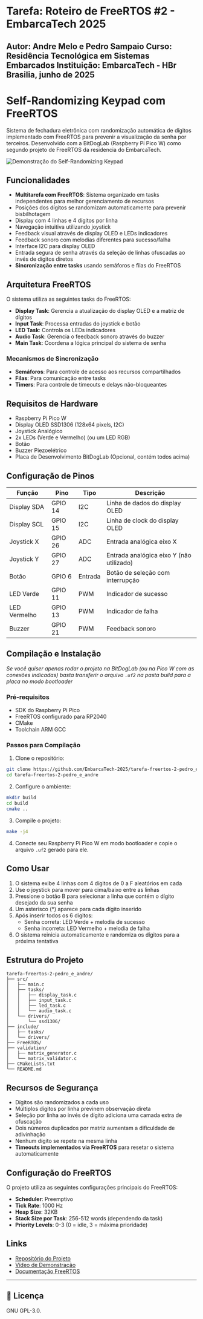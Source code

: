 # Tarefa: Roteiro de FreeRTOS #2 - EmbarcaTech 2025
Autor: **Andre Melo e Pedro Sampaio**
Curso: Residência Tecnológica em Sistemas Embarcados
Instituição: EmbarcaTech - HBr
Brasilia, junho de 2025
---

# Self-Randomizing Keypad com FreeRTOS

Sistema de fechadura eletrônica com randomização automática de dígitos implementado com FreeRTOS para prevenir a visualização da senha por terceiros. Desenvolvido com a BitDogLab (Raspberry Pi Pico W) como segundo projeto de FreeRTOS da residencia do EmbarcaTech.

![Demonstração do Self-Randomizing Keypad](https://github.com/EmbarcaTech-2025/tarefa-freertos-2-pedro_e_andre/demo.gif)

## Funcionalidades

- **Multitarefa com FreeRTOS**: Sistema organizado em tasks independentes para melhor gerenciamento de recursos
- Posições dos dígitos se randomizam automaticamente para prevenir bisbilhotagem
- Display com 4 linhas e 4 dígitos por linha
- Navegação intuitiva utilizando joystick
- Feedback visual através de display OLED e LEDs indicadores
- Feedback sonoro com melodias diferentes para sucesso/falha
- Interface I2C para display OLED
- Entrada segura de senha através da seleção de linhas ofuscadas ao invés de dígitos diretos
- **Sincronização entre tasks** usando semáforos e filas do FreeRTOS

## Arquitetura FreeRTOS

O sistema utiliza as seguintes tasks do FreeRTOS:

- **Display Task**: Gerencia a atualização do display OLED e a matriz de dígitos
- **Input Task**: Processa entradas do joystick e botão
- **LED Task**: Controla os LEDs indicadores
- **Audio Task**: Gerencia o feedback sonoro através do buzzer
- **Main Task**: Coordena a lógica principal do sistema de senha

### Mecanismos de Sincronização

- **Semáforos**: Para controle de acesso aos recursos compartilhados
- **Filas**: Para comunicação entre tasks
- **Timers**: Para controle de timeouts e delays não-bloqueantes

## Requisitos de Hardware

- Raspberry Pi Pico W
- Display OLED SSD1306 (128x64 pixels, I2C)
- Joystick Analógico
- 2x LEDs (Verde e Vermelho) (ou um LED RGB)
- Botão
- Buzzer Piezoelétrico
- Placa de Desenvolvimento BitDogLab (Opcional, contém todos acima)

## Configuração de Pinos

| Função | Pino | Tipo | Descrição |
|--------|------|------|-----------|
| Display SDA | GPIO 14 | I2C | Linha de dados do display OLED |
| Display SCL | GPIO 15 | I2C | Linha de clock do display OLED |
| Joystick X | GPIO 26 | ADC | Entrada analógica eixo X |
| Joystick Y | GPIO 27 | ADC | Entrada analógica eixo Y (não utilizado) |
| Botão | GPIO 6 | Entrada | Botão de seleção com interrupção |
| LED Verde | GPIO 11 | PWM | Indicador de sucesso |
| LED Vermelho | GPIO 13 | PWM | Indicador de falha |
| Buzzer | GPIO 21 | PWM | Feedback sonoro |

## Compilação e Instalação

*Se você quiser apenas rodar o projeto na BitDogLab (ou na Pico W com as conexões indicadas) basta transferir o arquivo `.uf2` na pasta build para a placa no modo bootloader*

### Pré-requisitos
- SDK do Raspberry Pi Pico
- FreeRTOS configurado para RP2040
- CMake
- Toolchain ARM GCC

### Passos para Compilação

1. Clone o repositório:
```bash
git clone https://github.com/EmbarcaTech-2025/tarefa-freertos-2-pedro_e_andre.git
cd tarefa-freertos-2-pedro_e_andre
```

2. Configure o ambiente:
```bash
mkdir build
cd build
cmake ..
```

3. Compile o projeto:
```bash
make -j4
```

4. Conecte seu Raspberry Pi Pico W em modo bootloader e copie o arquivo `.uf2` gerado para ele.

## Como Usar

1. O sistema exibe 4 linhas com 4 dígitos de 0 a F aleatórios em cada
2. Use o joystick para mover para cima/baixo entre as linhas
3. Pressione o botão B para selecionar a linha que contém o dígito desejado da sua senha
4. Um asterisco (*) aparece para cada dígito inserido
5. Após inserir todos os 6 dígitos:
   - Senha correta: LED Verde + melodia de sucesso
   - Senha incorreta: LED Vermelho + melodia de falha
6. O sistema reinicia automaticamente e randomiza os dígitos para a próxima tentativa

## Estrutura do Projeto

```
tarefa-freertos-2-pedro_e_andre/
├── src/
│   ├── main.c
│   ├── tasks/
│   │   ├── display_task.c
│   │   ├── input_task.c
│   │   ├── led_task.c
│   │   └── audio_task.c
│   └── drivers/
│       └── ssd1306/
├── include/
│   ├── tasks/
│   └── drivers/
├── FreeRTOS/
├── validation/
│   ├── matrix_generator.c
│   └── matrix_validator.c
├── CMakeLists.txt
└── README.md
```

## Recursos de Segurança

- Dígitos são randomizados a cada uso
- Múltiplos dígitos por linha previnem observação direta
- Seleção por linha ao invés de dígito adiciona uma camada extra de ofuscação
- Dois números duplicados por matriz aumentam a dificuldade de adivinhação
- Nenhum dígito se repete na mesma linha
- **Timeouts implementados via FreeRTOS** para resetar o sistema automaticamente

## Configuração do FreeRTOS

O projeto utiliza as seguintes configurações principais do FreeRTOS:

- **Scheduler**: Preemptivo
- **Tick Rate**: 1000 Hz
- **Heap Size**: 32KB
- **Stack Size por Task**: 256-512 words (dependendo da task)
- **Priority Levels**: 0-3 (0 = idle, 3 = máxima prioridade)

## Links

- [Repositório do Projeto](https://github.com/EmbarcaTech-2025/tarefa-freertos-2-pedro_e_andre)
- [Vídeo de Demonstração](https://youtu.be/tZLZauW2s9s)
- [Documentação FreeRTOS](https://www.freertos.org/Documentation/RTOS_book.html)

---
## 📜 Licença
GNU GPL-3.0.
